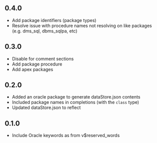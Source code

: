 ## 0.4.0

* Add package identifiers (package types)
* Resolve issue with procedure names not resolving on like packages (e.g. dms_sql, dbms_sqlpa, etc)

## 0.3.0

* Disable for comment sections
* Add package procedure
* Add apex packages

## 0.2.0

* Added an oracle package to generate dataStore.json contents
* Included package names in completions (with the `class` type)
* Updated dataStore.json to reflect

## 0.1.0

* Include Oracle keywords as from v$reserved_words
